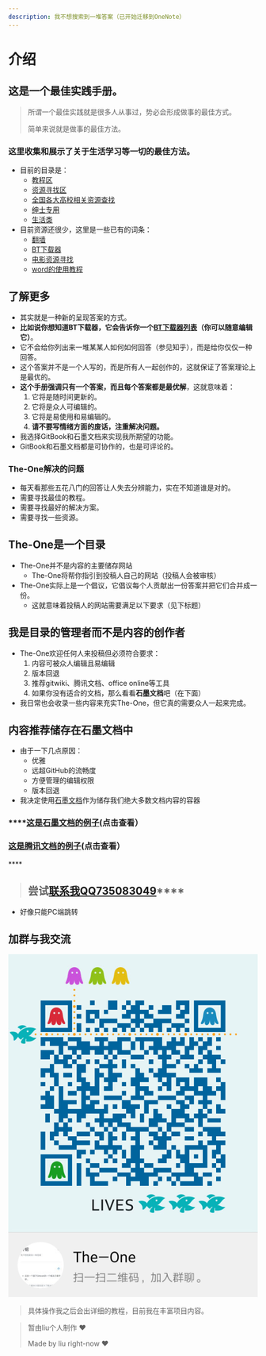 ```yaml
---
description: 我不想搜索到一堆答案（已开始迁移到OneNote）
---
```


# 介绍

## 这是一个最佳实践手册。

> 所谓一个最佳实践就是很多人从事过，势必会形成做事的最佳方式。
>
> 简单来说就是做事的最佳方法。

### 这里收集和展示了关于生活学习等一切的最佳方法。

* 目前的目录是：
  * [教程区](jiao-cheng-qu/)
  * [资源寻找区](zi-yuan-xun-zhao-qu.md)
  * [全国各大高校相关资源查找](xi-bei-gong-ye-da-xue-chang-jian-faq/)
  * [绅士专用](shen-shi-zhuan-yong/)
  * [生活类](sheng-huo-lei/)
* 目前资源还很少，这里是一些已有的词条：
  * [翻墙](shen-shi-zhuan-yong/fan-qiang.md)
  * [BT下载器](zi-yuan-xun-zhao-qu.md#bt-ci-li-xia-zai-he-ji-xia-zai-ruan-jian-xia-zai-qi-hui-yuan-qu-dao)
  * [电影资源寻找](zi-yuan-xun-zhao-qu.md#dian-ying-zi-yuan-dian-shi-ju-zi-yuan-sou-suo-na-li-kan-dian-shi-ju-dian-ying)
  * [word的使用教程](jiao-cheng-qu/)

## 了解更多

* 其实就是一种新的呈现答案的方式。
* **比如说你想知道BT下载器，它会告诉你一个**[**BT下载器列表**](zi-yuan-xun-zhao-qu.md#bt-ci-li-xia-zai-he-ji-xia-zai-ruan-jian-xia-zai-qi-hui-yuan-qu-dao)**（你可以随意编辑它）**。
* 它不会给你列出来一堆某某人如何如何回答（参见知乎），而是给你仅仅一种回答。
* 这个答案并不是一个人写的，而是所有人一起创作的，这就保证了答案理论上是最优的。
* **这个手册强调只有一个答案，而且每个答案都是最优解**，这就意味着：
  1. 它将是随时间更新的。
  2. 它将是众人可编辑的。
  3. 它将是易使用和易编辑的。
  4. **请不要写情绪方面的废话，注重解决问题。**
* 我选择GitBook和石墨文档来实现我所期望的功能。
* GitBook和石墨文档都是可协作的，也是可评论的。

### The-One解决的问题

* 每天看那些五花八门的回答让人失去分辨能力，实在不知道谁是对的。
* 需要寻找最佳的教程。
* 需要寻找最好的解决方案。
* 需要寻找一些资源。

## The-One是一个目录

* The-One并不是内容的主要储存网站
  * The-One将帮你指引到投稿人自己的网站（投稿人会被审核）
* The-One实际上是一个倡议，它倡议每个人贡献出一份答案并把它们合并成一份。
  * 这就意味着投稿人的网站需要满足以下要求（见下标题）

## 我是目录的管理者而不是内容的创作者

* The-One欢迎任何人来投稿但必须符合要求：
  1. 内容可被众人编辑且易编辑
  2. 版本回退
  3. 推荐gitwiki、腾讯文档、office online等工具
  4. 如果你没有适合的文档，那么看看**石墨文档**吧（在下面）
* 我日常也会收录一些内容来充实The-One，但它真的需要众人一起来完成。

## 内容推荐储存在石墨文档中

* 由于一下几点原因：
  * 优雅
  * 远超GitHub的流畅度
  * 方便管理的编辑权限
  * 版本回退
* 我决定使用[石墨文档](https://shimo.im/welcome)作为储存我们绝大多数文档内容的容器

### \*\*\*\*[**这是石墨文档的例子**](https://shimo.im/docs/3JJvN8KOQJA0dtFC/)**\(点击查看）**

### [这是腾讯文档的例子](https://docs.qq.com/doc/DVGZhUUVwZXBKVVlk)**\(点击查看）**

\*\*\*\*

> ## **尝试**[**联系我QQ735083049**](http://wpa.qq.com/msgrd?v=3&uin=735083049&site=qq&menu=yes)\*\*\*\*

* 好像只能PC端跳转

## 加群与我交流

![&#x7FA4;&#x7684;&#x4E8C;&#x7EF4;&#x7801;](.gitbook/assets/temp_qrcode_share_685589910.png)

> 具体操作我之后会出详细的教程，目前我在丰富项目内容。

> 暂由liu个人制作 ❤ 
>
> Made by liu right-now ❤









